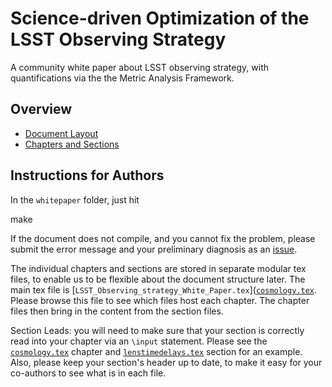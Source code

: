 # Science-driven Optimization of the LSST Observing Strategy

A community white paper about LSST observing strategy, with quantifications via the the Metric Analysis Framework.

## Overview

* [Document Layout](https://github.com/LSSTScienceCollaborations/ObservingStrategy/blob/master/whitepaper/notes/whitepaper-design.md)
* [Chapters and Sections ](https://github.com/LSSTScienceCollaborations/ObservingStrategy/blob/master/whitepaper/notes/chapter-template.md)

## Instructions for Authors

In the `whitepaper` folder, just hit

   make

If the document does not compile, and you cannot fix the problem, please submit the error message and your preliminary diagnosis as an [issue](https://github.com/LSSTScienceCollaborations/ObservingStrategy/issues).

The individual chapters and sections are stored in separate modular tex files, to enable us to be flexible about the document structure later. The main tex file is [`LSST_Observing_strategy_White_Paper.tex`]([`cosmology.tex`](https://github.com/LSSTScienceCollaborations/ObservingStrategy/blob/master/whitepaper/LSST_Observing_strategy_White_Paper.tex). Please browse this file to see which files host each chapter. The chapter files then bring in the content from the section files.

Section Leads: you will need to make sure that your section is correctly read into your chapter via an `\input` statement. Please see the [`cosmology.tex`](https://github.com/LSSTScienceCollaborations/ObservingStrategy/blob/master/whitepaper/cosmology.tex) chapter and [`lenstimedelays.tex`](https://github.com/LSSTScienceCollaborations/ObservingStrategy/blob/master/whitepaper/lenstimedelays.tex) section for an example. Also, please keep your section's header up to date, to make it easy for your co-authors to see what is in each file.
